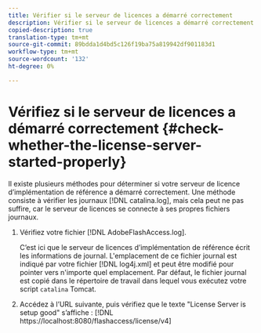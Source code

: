 ```yaml
---
title: Vérifier si le serveur de licences a démarré correctement
description: Vérifier si le serveur de licences a démarré correctement
copied-description: true
translation-type: tm+mt
source-git-commit: 89bdda1d4bd5c126f19ba75a819942df901183d1
workflow-type: tm+mt
source-wordcount: '132'
ht-degree: 0%

---
```



# Vérifiez si le serveur de licences a démarré correctement {#check-whether-the-license-server-started-properly}

Il existe plusieurs méthodes pour déterminer si votre serveur de licence d’implémentation de référence a démarré correctement. Une méthode consiste à vérifier les journaux [!DNL catalina.log], mais cela peut ne pas suffire, car le serveur de licences se connecte à ses propres fichiers journaux.
1. Vérifiez votre fichier [!DNL AdobeFlashAccess.log].

   C’est ici que le serveur de licences d’implémentation de référence écrit les informations de journal. L&#39;emplacement de ce fichier journal est indiqué par votre fichier [!DNL log4j.xml] et peut être modifié pour pointer vers n&#39;importe quel emplacement. Par défaut, le fichier journal est copié dans le répertoire de travail dans lequel vous exécutez votre script `catalina` Tomcat.
1. Accédez à l’URL suivante, puis vérifiez que le texte &quot;License Server is setup good&quot; s’affiche :
   [!DNL ht<span></span>tps://localhost:8080/flashaccess/license/v4]
